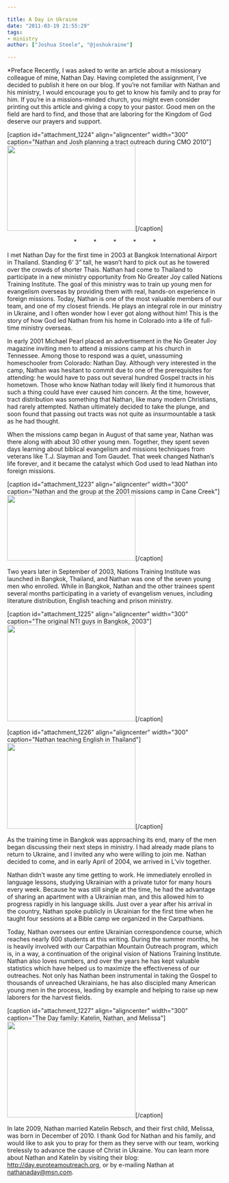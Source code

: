 ```yaml
---

title: A Day in Ukraine
date: "2011-03-19 21:55:29"
tags:
- ministry
author: ["Joshua Steele", "@joshukraine"]

---
```


*Preface
</em>Recently, I was asked to write an article about a missionary colleague of mine, Nathan Day. Having completed the assignment, I’ve decided to publish it here on our blog. If you’re not familiar with Nathan and his ministry, I would encourage you to get to know his family and to pray for him. If you’re in a missions-minded church, you might even consider printing out this article and giving a copy to your pastor. Good men on the field are hard to find, and those that are laboring for the Kingdom of God deserve our prayers and support.

[caption id="attachment_1224" align="aligncenter" width="300" caption="Nathan and Josh planning a tract outreach during CMO 2010"]<a href="//d21yo20tm8bmc2.cloudfront.net/2011/03/cmo2010_DSC_9062.jpeg"><img class="size-medium wp-image-1224" title="cmo2010_DSC_9062" src="//d21yo20tm8bmc2.cloudfront.net/2011/03/cmo2010_DSC_9062-300x199.jpg" alt="" width="300" height="199" /></a>[/caption]
<p style="text-align: center;">*          *          *          *          *</p>
I met Nathan Day for the first time in 2003 at Bangkok International Airport in Thailand. Standing 6’ 3” tall, he wasn’t hard to pick out as he towered over the crowds of shorter Thais. Nathan had come to Thailand to participate in a new ministry opportunity from No Greater Joy called Nations Training Institute. The goal of this ministry was to train up young men for evangelism overseas by providing them with real, hands-on experience in foreign missions. Today, Nathan is one of the most valuable members of our team, and one of my closest friends. He plays an integral role in our ministry in Ukraine, and I often wonder how I ever got along without him! This is the story of how God led Nathan from his home in Colorado into a life of full-time ministry overseas.

In early 2001 Michael Pearl placed an advertisement in the No Greater Joy magazine inviting men to attend a missions camp at his church in Tennessee. Among those to respond was a quiet, unassuming homeschooler from Colorado: Nathan Day. Although very interested in the camp, Nathan was hesitant to commit due to one of the prerequisites for attending: he would have to pass out several hundred Gospel tracts in his hometown. Those who know Nathan today will likely find it humorous that such a thing could have ever caused him concern. At the time, however, tract distribution was something that Nathan, like many modern Christians, had rarely attempted. Nathan ultimately decided to take the plunge, and soon found that passing out tracts was not quite as insurmountable a task as he had thought.

When the missions camp began in August of that same year, Nathan was there along with about 30 other young men. Together, they spent seven days learning about biblical evangelism and missions techniques from veterans like T.J. Slayman and Tom Gaudet. That week changed Nathan’s life forever, and it became the catalyst which God used to lead Nathan into foreign missions.

[caption id="attachment_1223" align="aligncenter" width="300" caption="Nathan and the group at the 2001 missions camp in Cane Creek"]<a href="//d21yo20tm8bmc2.cloudfront.net/2011/03/2001_missions_camp_in_tn.jpg"><img class="size-medium wp-image-1223 " title="2001_missions_camp_in_tn" src="//d21yo20tm8bmc2.cloudfront.net/2011/03/2001_missions_camp_in_tn-300x153.jpg" alt="" width="300" height="153" /></a>[/caption]

Two years later in September of 2003, Nations Training Institute was launched in Bangkok, Thailand, and Nathan was one of the seven young men who enrolled. While in Bangkok, Nathan and the other trainees spent several months participating in a variety of evangelism venues, including literature distribution, English teaching and prison ministry.

[caption id="attachment_1225" align="aligncenter" width="300" caption="The original NTI guys in Bangkok, 2003"]<a href="//d21yo20tm8bmc2.cloudfront.net/2011/03/nti_guys_bangkok_2003.jpg"><img class="size-medium wp-image-1225" title="nti_guys_bangkok_2003" src="//d21yo20tm8bmc2.cloudfront.net/2011/03/nti_guys_bangkok_2003-300x225.jpg" alt="" width="300" height="225" /></a>[/caption]

[caption id="attachment_1226" align="aligncenter" width="300" caption="Nathan teaching English in Thailand"]<a href="//d21yo20tm8bmc2.cloudfront.net/2011/03/teaching_english_in_bangkok.jpg"><img class="size-medium wp-image-1226" title="teaching_english_in_bangkok" src="//d21yo20tm8bmc2.cloudfront.net/2011/03/teaching_english_in_bangkok-300x200.jpg" alt="" width="300" height="200" /></a>[/caption]

As the training time in Bangkok was approaching its end, many of the men began discussing their next steps in ministry. I had already made plans to return to Ukraine, and I invited any who were willing to join me. Nathan decided to come, and in early April of 2004, we arrived in L’viv together.

Nathan didn’t waste any time getting to work. He immediately enrolled in language lessons, studying Ukrainian with a private tutor for many hours every week. Because he was still single at the time, he had the advantage of sharing an apartment with a Ukrainian man, and this allowed him to progress rapidly in his language skills. Just over a year after his arrival in the country, Nathan spoke publicly in Ukrainian for the first time when he taught four sessions at a Bible camp we organized in the Carpathians.

Today, Nathan oversees our entire Ukrainian correspondence course, which reaches nearly 600 students at this writing. During the summer months, he is heavily involved with our Carpathian Mountain Outreach program, which is, in a way, a continuation of the original vision of Nations Training Institute. Nathan also loves numbers, and over the years he has kept valuable statistics which have helped us to maximize the effectiveness of our outreaches. Not only has Nathan been instrumental in taking the Gospel to thousands of unreached Ukrainians, he has also discipled many American young men in the process, leading by example and helping to raise up new laborers for the harvest fields.

[caption id="attachment_1227" align="aligncenter" width="300" caption="The Day family: Katelin, Nathan, and Melissa"]<a href="//d21yo20tm8bmc2.cloudfront.net/2011/03/katelin_nathan_melissa.jpg"><img class="size-medium wp-image-1227" title="katelin_nathan_melissa" src="//d21yo20tm8bmc2.cloudfront.net/2011/03/katelin_nathan_melissa-300x224.jpg" alt="" width="300" height="224" /></a>[/caption]

In late 2009, Nathan married Katelin Rebsch, and their first child, Melissa, was born in December of 2010. I thank God for Nathan and his family, and would like to ask you to pray for them as they serve with our team, working tirelessly to advance the cause of Christ in Ukraine. You can learn more about Nathan and Katelin by visiting their blog: <a href="http://day.euroteamoutreach.org">http://day.euroteamoutreach.org</a>, or by e-mailing Nathan at <a href="mailto:nathanaday@msn.com">nathanaday@msn.com</a>.
